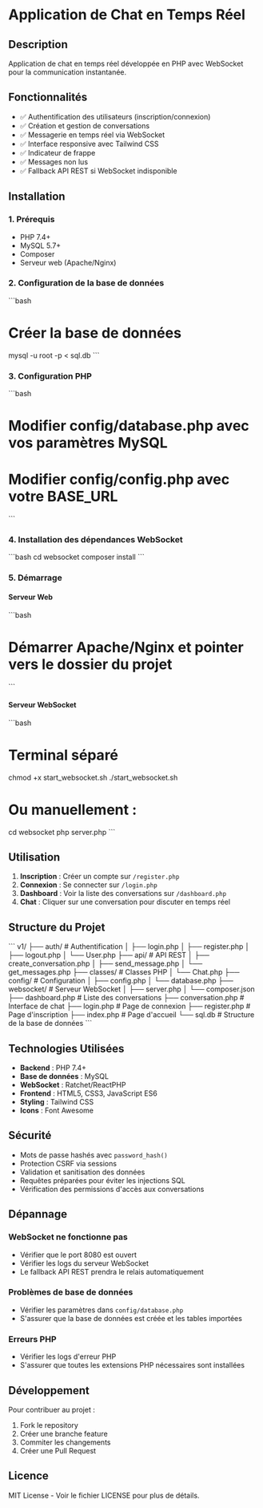 # Application de Chat en Temps Réel

## Description
Application de chat en temps réel développée en PHP avec WebSocket pour la communication instantanée.

## Fonctionnalités
- ✅ Authentification des utilisateurs (inscription/connexion)
- ✅ Création et gestion de conversations
- ✅ Messagerie en temps réel via WebSocket
- ✅ Interface responsive avec Tailwind CSS
- ✅ Indicateur de frappe
- ✅ Messages non lus
- ✅ Fallback API REST si WebSocket indisponible

## Installation

### 1. Prérequis
- PHP 7.4+
- MySQL 5.7+
- Composer
- Serveur web (Apache/Nginx)

### 2. Configuration de la base de données
\`\`\`bash
# Créer la base de données
mysql -u root -p < sql.db
\`\`\`

### 3. Configuration PHP
\`\`\`bash
# Modifier config/database.php avec vos paramètres MySQL
# Modifier config/config.php avec votre BASE_URL
\`\`\`

### 4. Installation des dépendances WebSocket
\`\`\`bash
cd websocket
composer install
\`\`\`

### 5. Démarrage

#### Serveur Web
\`\`\`bash
# Démarrer Apache/Nginx et pointer vers le dossier du projet
\`\`\`

#### Serveur WebSocket
\`\`\`bash
# Terminal séparé
chmod +x start_websocket.sh
./start_websocket.sh

# Ou manuellement :
cd websocket
php server.php
\`\`\`

## Utilisation

1. **Inscription** : Créer un compte sur `/register.php`
2. **Connexion** : Se connecter sur `/login.php`
3. **Dashboard** : Voir la liste des conversations sur `/dashboard.php`
4. **Chat** : Cliquer sur une conversation pour discuter en temps réel

## Structure du Projet

\`\`\`
v1/
├── auth/                   # Authentification
│   ├── login.php
│   ├── register.php
│   ├── logout.php
│   └── User.php
├── api/                    # API REST
│   ├── create_conversation.php
│   ├── send_message.php
│   └── get_messages.php
├── classes/                # Classes PHP
│   └── Chat.php
├── config/                 # Configuration
│   ├── config.php
│   └── database.php
├── websocket/              # Serveur WebSocket
│   ├── server.php
│   └── composer.json
├── dashboard.php           # Liste des conversations
├── conversation.php        # Interface de chat
├── login.php              # Page de connexion
├── register.php           # Page d'inscription
├── index.php              # Page d'accueil
└── sql.db                 # Structure de la base de données
\`\`\`

## Technologies Utilisées

- **Backend** : PHP 7.4+
- **Base de données** : MySQL
- **WebSocket** : Ratchet/ReactPHP
- **Frontend** : HTML5, CSS3, JavaScript ES6
- **Styling** : Tailwind CSS
- **Icons** : Font Awesome

## Sécurité

- Mots de passe hashés avec `password_hash()`
- Protection CSRF via sessions
- Validation et sanitisation des données
- Requêtes préparées pour éviter les injections SQL
- Vérification des permissions d'accès aux conversations

## Dépannage

### WebSocket ne fonctionne pas
- Vérifier que le port 8080 est ouvert
- Vérifier les logs du serveur WebSocket
- Le fallback API REST prendra le relais automatiquement

### Problèmes de base de données
- Vérifier les paramètres dans `config/database.php`
- S'assurer que la base de données est créée et les tables importées

### Erreurs PHP
- Vérifier les logs d'erreur PHP
- S'assurer que toutes les extensions PHP nécessaires sont installées

## Développement

Pour contribuer au projet :
1. Fork le repository
2. Créer une branche feature
3. Commiter les changements
4. Créer une Pull Request

## Licence

MIT License - Voir le fichier LICENSE pour plus de détails.
